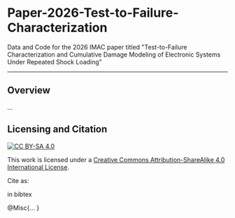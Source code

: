 # Paper-2026-Test-to-Failure-Characterization
Data and Code for the 2026 IMAC paper titled "Test-to-Failure Characterization and Cumulative Damage Modeling of Electronic Systems Under Repeated Shock Loading"

---

## Overview
 ...


 ## Licensing and Citation

[![CC BY-SA 4.0][cc-by-sa-shield]][cc-by-sa]

This work is licensed under a
[Creative Commons Attribution-ShareAlike 4.0 International License][cc-by-sa].

[cc-by-sa]: http://creativecommons.org/licenses/by-sa/4.0/
[cc-by-sa-image]: https://licensebuttons.net/l/by-sa/4.0/88x31.png
[cc-by-sa-shield]: https://img.shields.io/badge/License-CC%20BY--SA%204.0-lightgrey.svg


Cite as:

in bibtex

@Misc{...
}
